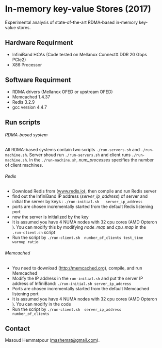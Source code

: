 # In-memory key-value Stores  (2017)
Experimental analysis of state-of-the-art RDMA-based in-memory key-value stores. 
## Hardware Requirment
- InfiniBand HCAs (Code tested on Mellanox ConnectX DDR 20 Gbps PCIe2)
- X86 Processor
##  Software Requirment
- RDMA drivers (Mellanox OFED or upstream OFED)
- Memcached 1.4.37
- Redis 3.2.9
- gcc version 4.4.7
##  Run scripts
###### RDMA-based system
All RDMA-based systems contain two scripts `./run-servers.sh` and `./run-machine.sh`. Server shoud run 
`./run-servers.sh` and client runs `./run-machine.sh`. In the `./run-machine.sh`, *num_processes* specifies the number of client machines.
###### Redis
- Download Redis from (www.redis.io), then compile and run Redis server 
- find out the InfiniBand IP address (*server_ip_address*) of server and initial the server by keys : `./run-initial.sh   server_ip_address` 
- ports are chosen incrementally started from the default Redis listening port
- now the server is initialized by the key
- It is assumed you have 4 NUMA nodes with 32 cpu cores (AMD Opteron ). You can modify this by modifying *node_map* and *cpu_map* in the `.run-client.sh` script
- Run the script by `./run-client.sh  number_of_clients test_time warmup ratio`
###### Memcached
- You need to download (http://memcached.org), compile, and run Memcached  
- Modify the IP address in the `run-initial.sh` and put the server IP address of InfiniBand: `./run-initial.sh server_ip_address` 
- Ports are chosen incrementally started from the default Memcached listening port
- It is assumed you have 4 NUMA nodes with 32 cpu cores (AMD Opteron ). You can modify in the code
- Run the script by `./run-client.sh  server_ip_address number_of_clients`
## Contact
Masoud Hemmatpour (mashemat@gmail.com).
